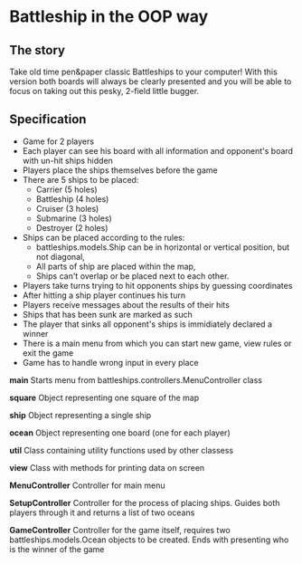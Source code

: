 # Battleship in the OOP way

## The story
Take old time pen&paper classic Battleships to your computer! 
With this version both boards will always be clearly presented 
and you will be able to focus on taking out this pesky, 2-field
little bugger. 

## Specification
* Game for 2 players
* Each player can see his board with all information and opponent's board with un-hit ships hidden
* Players place the ships themselves before the game
* There are 5 ships to be placed: 
    * Carrier (5 holes)
    * Battleship (4 holes)
    * Cruiser (3 holes)
    * Submarine (3 holes)
    * Destroyer (2 holes)
* Ships can be placed according to the rules:
    * battleships.models.Ship can be in horizontal or vertical position, but not diagonal,
    * All parts of ship are placed within the map,
    * Ships can't overlap or be placed next to each other.
* Players take turns trying to hit opponents ships by guessing coordinates
* After hitting a ship player continues his turn
* Players receive messages about the results of their hits
* Ships that has been sunk are marked as such
* The player that sinks all opponent's ships is immidiately declared a winner
* There is a main menu from which you can start new game, view rules or exit the game
* Game has to handle wrong input in every place


__main__
Starts menu from battleships.controllers.MenuController class

__square__
Object representing one square of the map

__ship__
Object representing a single ship

__ocean__
Object representing one board (one for each player)

__util__
Class containing utility functions used by other classess

__view__
Class with methods for printing data on screen

__MenuController__
Controller for main menu

__SetupController__
Controller for the process of placing ships. Guides both players through it and returns a list of two oceans

__GameController__
Controller for the game itself, requires two battleships.models.Ocean objects to be created. Ends with presenting who is the winner of the game
